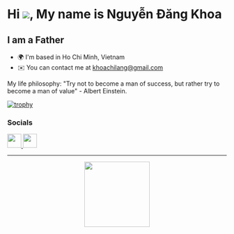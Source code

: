 # Hi ![](https://user-images.githubusercontent.com/18350557/176309783-0785949b-9127-417c-8b55-ab5a4333674e.gif), My name is **Nguyễn Đăng Khoa**

## I am a Father

- 🌍 I'm based in Ho Chi Minh, Vietnam
- ✉️ You can contact me at [khoachilang@gmail.com](mailto:khoachilang@gmail.com)

My life philosophy: "Try not to become a man of success, but rather try to become a man of value" - Albert Einstein.

[![trophy](https://trophygh.kolioaris.xyz/?username=ndkhoa&rank=SSS,SS,S,AAA,AA,A,SECRET)](https://github.com/ryo-ma/github-profile-trophy)

### Socials

<p align="left">
  <a href="https://www.github.com/ndkhoa" target="_blank" rel="noreferrer">
    <picture>
      <source media="(prefers-color-scheme: dark)" srcset="https://raw.githubusercontent.com/danielcranney/readme-generator/main/public/icons/socials/github-dark.svg" />
      <source media="(prefers-color-scheme: light)" srcset="https://raw.githubusercontent.com/danielcranney/readme-generator/main/public/icons/socials/github.svg" />
      <img src="https://raw.githubusercontent.com/danielcranney/readme-generator/main/public/icons/socials/github.svg" width="32" height="32" />
    </picture>
  </a>
  <a href="https://www.linkedin.com/in/khoachilang" target="_blank" rel="noreferrer">
    <picture>
      <source media="(prefers-color-scheme: dark)" srcset="https://raw.githubusercontent.com/danielcranney/readme-generator/main/public/icons/socials/linkedin-dark.svg" />
      <source media="(prefers-color-scheme: light)" srcset="https://raw.githubusercontent.com/danielcranney/readme-generator/main/public/icons/socials/linkedin.svg" />
      <img src="https://raw.githubusercontent.com/danielcranney/readme-generator/main/public/icons/socials/linkedin.svg" width="32" height="32" />
    </picture>
  </a>
</p>

<hr>
<div align="center">
  <img src="https://komarev.com/ghpvc/?username=ndkhoa&style=for-the-badge&color=orange" width="150" />
</div>
